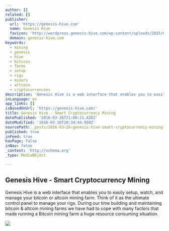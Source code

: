 ```yaml
---
author: []
related: []
publisher:
  url: 'https://genesis-hive.com'
  name: Genesis Hive
  favicon: 'http://wordpress.genesis-hive.com/wp-content/uploads/2015/06/genesishive_favicon.png'
  domain: genesis-hive.com
keywords:
  - mining
  - genesis
  - hive
  - bitcoin
  - farms
  - setup
  - rigs
  - miners
  - altcoin
  - cryptocurrencies
description: 'Genesis Hive is a web interface that enables you to easily setup, watch, and manage your bitcoin or altcoin mining farm. Think of it as the ultimate control panel to manage your rigs. During our time building and maintaining bitcoin & altcoin mining farms we have had to cope with many factors that made running a Bitcoin mining farm a huge resource consuming situation.'
inLanguage: en
app_links: []
isBasedOnUrl: 'https://genesis-hive.com/'
title: Genesis Hive - Smart Cryptocurrency Mining
datePublished: '2016-03-26T21:00:21.426Z'
dateModified: '2016-03-26T20:34:44.950Z'
sourcePath: _posts/2016-03-26-genesis-hive-smart-cryptocurrency-mining.md
published: true
inFeed: true
hasPage: false
inNav: false
_context: 'http://schema.org'
_type: MediaObject

---
```

<article style=""><h1>Genesis Hive - Smart Cryptocurrency Mining</h1><p>Genesis Hive is a web interface that enables you to easily setup, watch, and manage your bitcoin or altcoin mining farm. Think of it as the ultimate control panel to manage your rigs. During our time building and maintaining bitcoin &amp; altcoin mining farms we have had to cope with many factors that made running a Bitcoin mining farm a huge resource consuming situation.</p><img src="http://wordpress.genesis-hive.com/wp-content/uploads/2014/07/gh_header_farm1.jpg" /></article>